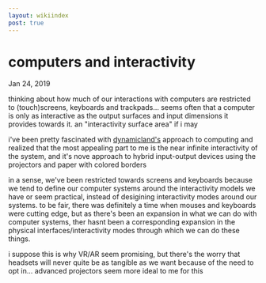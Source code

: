 ```yaml
---
layout: wikiindex
post: true
---
```

# computers and interactivity

Jan 24, 2019

thinking about how much of our interactions with computers are restricted to (touch)screens, keyboards and trackpads... seems often that a computer is only as interactive as the output surfaces and input dimensions it provides towards it. an "interactivity surface area" if i may

i've been pretty fascinated with [dynamicland's]([https://dynamicland.org/](https://dynamicland.org/))  approach to computing and realized that the most appealing part to me is the near infinite interactivity of the system, and it's nove approach to hybrid input-output devices using the projectors and paper with colored borders

in a sense, we've been restricted towards screens and keyboards because we tend to define our computer systems around the interactivity models we have or seem practical, instead of desigining interactivity modes around our systems. to be fair, there was definitely a time when mouses and keyboards were cutting edge, but as there's been an expansion in what we can do with computer systems, ther hasnt been a corresponding expansion in the physical interfaces/interactivity modes through which we can do these things.

 i suppose this is why VR/AR seem promising, but there's the worry that headsets will never quite be as tangible as we want because of the need to opt in... advanced projectors seem more ideal to me for this
